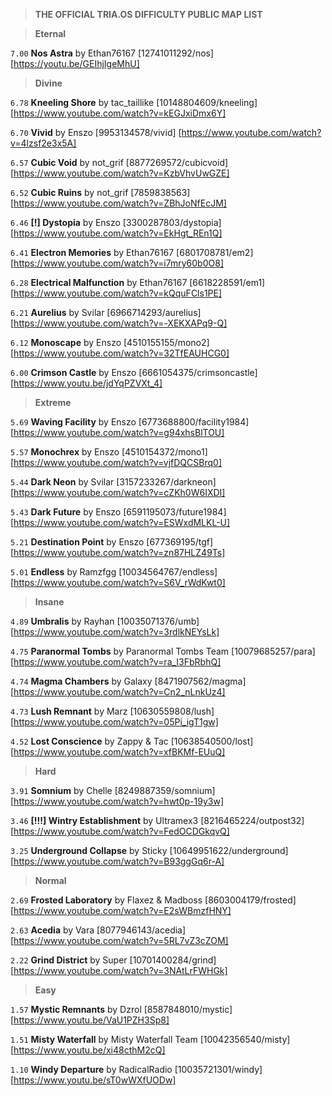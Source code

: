 > **THE OFFICIAL TRIA.OS DIFFICULTY PUBLIC MAP LIST**

> **Eternal**

``7.00`` **Nos Astra** by Ethan76167 [12741011292/nos] [https://youtu.be/GEIhjIgeMhU]

> **Divine**

``6.78`` **Kneeling Shore** by tac_taillike [10148804609/kneeling] [https://www.youtube.com/watch?v=kEGJxiDmx6Y]

``6.70`` **Vivid** by Enszo [9953134578/vivid] [https://www.youtube.com/watch?v=4lzsf2e3x5A]

``6.57`` **Cubic Void** by not_grif [8877269572/cubicvoid] [https://www.youtube.com/watch?v=KzbVhvUwGZE]

``6.52`` **Cubic Ruins** by not_grif [7859838563] [https://www.youtube.com/watch?v=ZBhJoNfEcJM]

``6.46`` **[!] Dystopia** by Enszo [3300287803/dystopia] [https://www.youtube.com/watch?v=EkHgt_REn1Q]

``6.41`` **Electron Memories** by Ethan76167 [6801708781/em2] [https://www.youtube.com/watch?v=i7mry60b0O8] 

``6.28`` **Electrical Malfunction** by Ethan76167 [6618228591/em1] [https://www.youtube.com/watch?v=kQquFCls1PE]

``6.21`` **Aurelius** by Svilar [6966714293/aurelius] [https://www.youtube.com/watch?v=-XEKXAPq9-Q] 

``6.12`` **Monoscape** by Enszo [4510155155/mono2] [https://www.youtube.com/watch?v=32TfEAUHCG0] 

``6.00`` **Crimson Castle** by Enszo [6661054375/crimsoncastle] [https://www.youtu.be/jdYqPZVXt_4]

> **Extreme**

``5.69`` **Waving Facility** by Enszo [6773688800/facility1984] [https://www.youtube.com/watch?v=g94xhsBlTOU]

``5.57`` **Monochrex** by Enszo [4510154372/mono1] [https://www.youtube.com/watch?v=vjfDQCSBrq0]

``5.44`` **Dark Neon** by Svilar [3157233267/darkneon] [https://www.youtube.com/watch?v=cZKh0W6IXDI]

``5.43`` **Dark Future** by Enszo [6591195073/future1984] [https://www.youtube.com/watch?v=ESWxdMLKL-U]

``5.21`` **Destination Point** by Enszo [677369195/tgf] [https://www.youtube.com/watch?v=zn87HLZ49Ts]

``5.01`` **Endless** by Ramzfgg [10034564767/endless] [https://www.youtube.com/watch?v=S6V_rWdKwt0]

> **Insane**

``4.89`` **Umbralis** by Rayhan [10035071376/umb] [https://www.youtube.com/watch?v=3rdlkNEYsLk]

``4.75`` **Paranormal Tombs** by Paranormal Tombs Team [10079685257/para] [https://www.youtube.com/watch?v=ra_I3FbRbhQ]

``4.74`` **Magma Chambers** by Galaxy [8471907562/magma] [https://www.youtube.com/watch?v=Cn2_nLnkUz4]

``4.73`` **Lush Remnant** by Marz [10630559808/lush] [https://www.youtube.com/watch?v=05Pi_igT1gw]

``4.52`` **Lost Conscience** by Zappy & Tac [10638540500/lost] [https://www.youtube.com/watch?v=xfBKMf-EUuQ]

> **Hard**

``3.91`` **Somnium** by Chelle [8249887359/somnium] [https://www.youtube.com/watch?v=hwt0p-19y3w]

``3.46`` **[!!!] Wintry Establishment** by Ultramex3 [8216465224/outpost32] [https://www.youtube.com/watch?v=FedOCDGkqvQ]

``3.25`` **Underground Collapse** by Sticky [10649951622/underground] [https://www.youtube.com/watch?v=B93ggGq6r-A]

> **Normal**

``2.69`` **Frosted Laboratory** by Flaxez & Madboss [8603004179/frosted] [https://www.youtube.com/watch?v=E2sWBmzfHNY]

``2.63`` **Acedia** by Vara [8077946143/acedia] [https://www.youtube.com/watch?v=5RL7vZ3cZOM]

``2.22`` **Grind District** by Super [10701400284/grind] [https://www.youtube.com/watch?v=3NAtLrFWHGk]

> **Easy**
 
``1.57``  **Mystic Remnants** by Dzrol [8587848010/mystic] [https://www.youtu.be/VaU1PZH3Sp8]

``1.51`` **Misty Waterfall** by Misty Waterfall Team [10042356540/misty] [https://www.youtu.be/xi48cthM2cQ]
 
 ``1.10`` **Windy Departure** by RadicalRadio [10035721301/windy] [https://www.youtu.be/sT0wWXfUODw]
